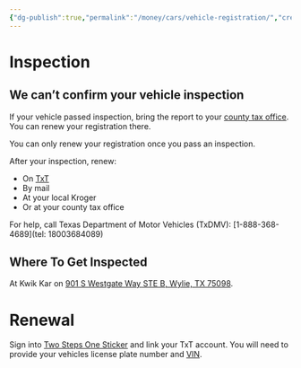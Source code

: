 ```yaml
---
{"dg-publish":true,"permalink":"/money/cars/vehicle-registration/","created":"Jul 07, 2023, 8:58 PM","updated":""}
---
```



# Inspection

## We can’t confirm your vehicle inspection

If your vehicle passed inspection, bring the report to your [county tax office](https://txt.texas.gov/dmvrr/cant-confirm). You can renew your registration there.

You can only renew your registration once you pass an inspection.

After your inspection, renew:

- On [TxT](https://txt.texas.gov/dmvrr)
- By mail
- At your local Kroger
- Or at your county tax office

For help, call Texas Department of Motor Vehicles (TxDMV): [1-888-368-4689](tel: 18003684089)
## Where To Get Inspected

At Kwik Kar on [901 S Westgate Way STE B, Wylie, TX 75098](https://goo.gl/maps/qAR9mGFHmNyEEjex8).

# Renewal

Sign into [Two Steps One Sticker](http://twostepsonesticker.com/) and link your TxT account. You will need to provide your vehicles license plate number and [VIN](obsidian://open?vault=Professional%20Journal&file=Edge%2FSecrets).